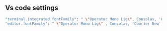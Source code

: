 ## Vs code settings

```bash
"terminal.integrated.fontFamily": " \"Operator Mono Lig\", Consolas, 'Courier New', monospace",
"editor.fontFamily": " \"Operator Mono Lig\" , Consolas, 'Courier New', monospace",
```